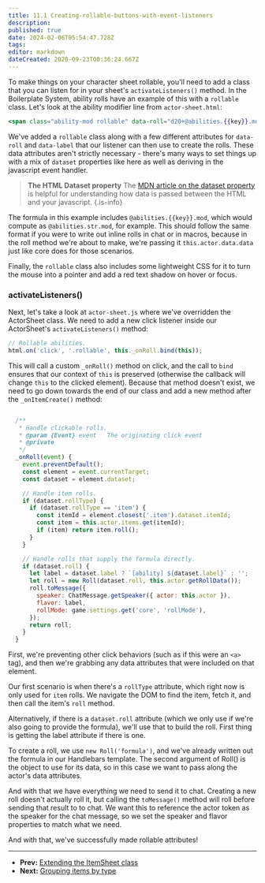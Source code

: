```yaml
---
title: 11.1 Creating-rollable-buttons-with-event-listeners
description: 
published: true
date: 2024-02-06T05:54:47.728Z
tags: 
editor: markdown
dateCreated: 2020-09-23T00:36:24.667Z
---
```



To make things on your character sheet rollable, you'll need to add a class that you can listen for in your sheet's `activateListeners()` method. In the Boilerplate System, ability rolls have an example of this with a `rollable` class. Let's look at the ability modifier line from `actor-sheet.html`:

```handlebars
<span class="ability-mod rollable" data-roll="d20+@abilities.{{key}}.mod" data-label="{{ability.label}}">{{numberFormat ability.mod decimals=0 sign=true}}</span>
```

We've added a `rollable` class along with a few different attributes for `data-roll` and `data-label` that our listener can then use to create the rolls. These data attributes aren't strictly necessary - there's many ways to set things up with a mix of `dataset` properties like here as well as deriving in the javascript event handler.

> **The HTML Dataset property**
> The [MDN article on the dataset property](https://developer.mozilla.org/en-US/docs/Web/API/HTMLElement/dataset) is helpful for understanding how data is passed between the HTML and your javascript.
{.is-info}


The formula in this example includes `@abilities.{{key}}.mod`, which would compute as `@abilities.str.mod`, for example. This should follow the same format if you were to write out inline rolls in chat or in macros, because in the roll method we're about to make, we're passing it `this.actor.data.data` just like core does for those scenarios.

Finally, the `rollable` class also includes some lightweight CSS for it to turn the mouse into a pointer and add a red text shadow on hover or focus.

### activateListeners()

Next, let's take a look at `actor-sheet.js` where we've overridden the ActorSheet class. We need to add a new click listener inside our ActorSheet's `activateListeners()` method:


```js
// Rollable abilities.
html.on('click', '.rollable', this._onRoll.bind(this));
```

This will call a custom `_onRoll()` method on click, and the call to `bind` ensures that our context of `this` is preserved (otherwise the callback will change `this` to the clicked element). Because that method doesn't exist, we need to go down towards the end of our class and add a new method after the `_onItemCreate()` method:

```js

  /**
   * Handle clickable rolls.
   * @param {Event} event   The originating click event
   * @private
   */
  _onRoll(event) {
    event.preventDefault();
    const element = event.currentTarget;
    const dataset = element.dataset;

    // Handle item rolls.
    if (dataset.rollType) {
      if (dataset.rollType == 'item') {
        const itemId = element.closest('.item').dataset.itemId;
        const item = this.actor.items.get(itemId);
        if (item) return item.roll();
      }
    }

    // Handle rolls that supply the formula directly.
    if (dataset.roll) {
      let label = dataset.label ? `[ability] ${dataset.label}` : '';
      let roll = new Roll(dataset.roll, this.actor.getRollData());
      roll.toMessage({
        speaker: ChatMessage.getSpeaker({ actor: this.actor }),
        flavor: label,
        rollMode: game.settings.get('core', 'rollMode'),
      });
      return roll;
    }
  }
```

First, we're preventing other click behaviors (such as if this were an `<a>` tag), and then we're grabbing any data attributes that were included on that element. 

Our first scenario is when there's a `rollType` attribute, which right now is only used for `item` rolls. We navigate the DOM to find the item, fetch it, and then call the item's `roll` method.

Alternatively, if there is a `dataset.roll` attribute (which we only use if we're also going to provide the formula), we'll use that to build the roll. First thing is getting the label attribute if there is one.

To create a roll, we use `new Roll('formula')`, and we've already written out the formula in our Handlebars template. The second argument of Roll() is the object to use for its data, so in this case we want to pass along the actor's data attributes.

And with that we have everything we need to send it to chat. Creating a new roll doesn't actually roll it, but calling the `toMessage()` method will roll before sending that result to to chat. We want this to reference the actor token as the speaker for the chat message, so we set the speaker and flavor properties to match what we need.

And with that, we've successfully made rollable attributes!

---

* **Prev:** [Extending the ItemSheet class](https://foundryvtt.wiki/en/development/guides/SD-tutorial/SD10-Extending-the-ItemSheet-class)
* **Next:** [Grouping items by type](https://foundryvtt.wiki/en/development/guides/SD-tutorial/SD113-Grouping-items-by-type)